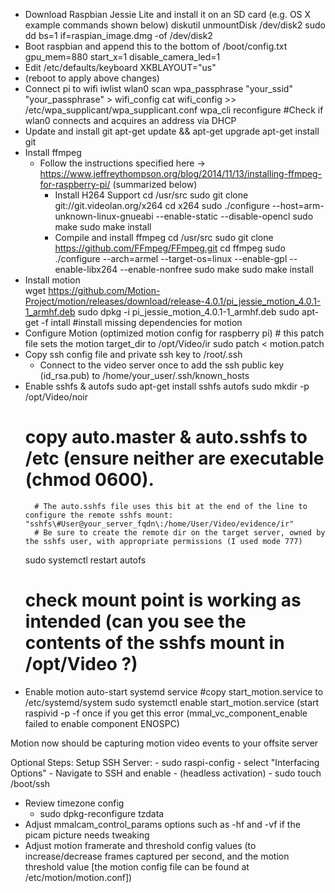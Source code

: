 - Download Raspbian Jessie Lite and install it on an SD card (e.g. OS X example commands shown below)
        diskutil unmountDisk /dev/disk2
        sudo dd bs=1 if=raspian_image.dmg -of /dev/disk2
- Boot raspbian and append this to the bottom of /boot/config.txt
	gpu_mem=880
	start_x=1
	disable_camera_led=1
- Edit /etc/defaults/keyboard
	XKBLAYOUT="us"
- (reboot to apply above changes)
- Connect pi to wifi
	iwlist wlan0 scan
	wpa_passphrase "your_ssid" "your_passphrase" > wifi_config
	cat wifi_config >> /etc/wpa_supplicant/wpa_supplicant.conf
	wpa_cli reconfigure
	#Check if wlan0 connects and acquires an address via DHCP
- Update and install git
        apt-get update && apt-get upgrade
        apt-get install git
- Install ffmpeg
	- Follow the instructions specified here -> https://www.jeffreythompson.org/blog/2014/11/13/installing-ffmpeg-for-raspberry-pi/ (summarized below)
		- Install H264 Support
			cd /usr/src
		    sudo git clone git://git.videolan.org/x264
			cd x264
			sudo ./configure --host=arm-unknown-linux-gnueabi --enable-static --disable-opencl
			sudo make
			sudo make install
		- Compile and install ffmpeg
			cd /usr/src
			sudo git clone https://github.com/FFmpeg/FFmpeg.git
			cd ffmpeg
			sudo ./configure --arch=armel --target-os=linux --enable-gpl --enable-libx264 --enable-nonfree
			sudo make
			sudo make install
- Install motion			
	wget https://github.com/Motion-Project/motion/releases/download/release-4.0.1/pi_jessie_motion_4.0.1-1_armhf.deb
	sudo dpkg -i pi_jessie_motion_4.0.1-1_armhf.deb
	sudo apt-get -f intall #install missing dependencies for motion
- Configure Motion (optimized motion config for raspberry pi)
        # this patch file sets the motion target_dir to /opt/Video/ir
	sudo patch < motion.patch
- Copy ssh config file and private ssh key to /root/.ssh
	- Connect to the video server once to add the ssh public key (id_rsa.pub) to /home/your_user/.ssh/known_hosts
- Enable sshfs & autofs
	sudo apt-get install sshfs autofs
	sudo mkdir -p /opt/Video/noir
	# copy auto.master & auto.sshfs to /etc (ensure neither are executable (chmod 0600).
        # The auto.sshfs file uses this bit at the end of the line to configure the remote sshfs mount: "sshfs\#User@your_server_fqdn\:/home/User/Video/evidence/ir"
        # Be sure to create the remote dir on the target server, owned by the sshfs user, with appropriate permissions (I used mode 777)
	sudo systemctl restart autofs 
	# check mount point is working as intended (can you see the contents of the sshfs mount in /opt/Video ?)
- Enable motion auto-start systemd service
	#copy start_motion.service to /etc/systemd/system
	sudo systemctl enable start_motion.service
	(start raspivid -p -f once if you get this error (mmal_vc_component_enable failed to enable component ENOSPC)
	
Motion now should be capturing motion video events to your offsite server 

Optional Steps:
Setup SSH Server:
    - sudo raspi-config
    	- select "Interfacing Options"
    	- Navigate to SSH and enable
    	- (headless activation)
	- sudo touch /boot/ssh
- Review timezone config
	- sudo dpkg-reconfigure tzdata
- Adjust mmalcam_control_params options such as -hf and -vf if the picam picture needs tweaking
- Adjust motion framerate and threshold config values (to increase/decrease frames captured per second, and the motion threshold value [the motion config file can be found at /etc/motion/motion.conf])	
